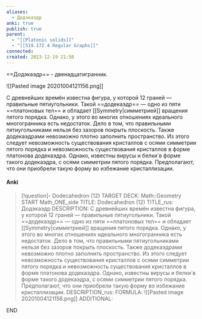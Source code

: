 ```yaml
---
aliases:
  - Додэкаэдр
anki: true
publish: true
parent:
  - "[[Platonic solids]]"
  - "[[519.172.4 Regular Graphs]]"
connected: 
created: 2023-12-19 21:50
---
```


==Додэкаэдр== - двенадцатигранник.

![[Pasted image 20201004121156.png]]

С древнейших времён известна фигура, у которой 12 граней — правильные пятиугольники. Такой ==додекаэдр== — одно из пяти ==платоновых тел== и обладает [[Symmetry|симметрией]] вращения пятого порядка. Однако, у этого во многих отношениях идеального многогранника есть недостаток. Дело в том, что правильными пятиугольниками нельзя без зазоров покрыть плоскость. Также додекаэдрами невозможно плотно заполнить пространство. Из этого следует невозможность существования кристаллов с осями симметрии пятого порядка и невозможность существования кристаллов в форме платонова додекаэдра. Однако, известны вирусы и белки́ в форме такого додекаэдра, с осями симметрии пятого порядка. Предполагают, что они приобрели такую форму во избежание кристаллизации.


#### Anki
> [!question]- Dodecahedron (12)
TARGET DECK: Math::Geometry
START
Math_ONE_side
TITLE: Dodecahedron (12)
TITLE_rus: Додэкаэдр
DESCRIPTION: С древнейших времён известна фигура, у которой 12 граней — правильные пятиугольники. Такой ==додекаэдр== — одно из пяти ==платоновых тел== и обладает [[Symmetry|симметрией]] вращения пятого порядка. Однако, у этого во многих отношениях идеального многогранника есть недостаток. Дело в том, что правильными пятиугольниками нельзя без зазоров покрыть плоскость. Также додекаэдрами невозможно плотно заполнить пространство. Из этого следует невозможность существования кристаллов с осями симметрии пятого порядка и невозможность существования кристаллов в форме платонова додекаэдра. Однако, известны вирусы и белки́ в форме такого додекаэдра, с осями симметрии пятого порядка. Предполагают, что они приобрели такую форму во избежание кристаллизации.
DESCRIPTION_rus: 
FORMULA: ![[Pasted image 20201004121156.png]]
ADDITIONAL:
<!--ID: 1705601249947-->
END